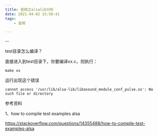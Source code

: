 ```yaml
---
title: 音频之alsalib分析
date: 2021-04-02 15:58:41 
tags:
	- 音频

---
```


--

test目录怎么编译？

直接进入到test目录下，你要编译xx.c，则执行：

```
make xx
```



运行出现这个错误

```
cannot access '/usr/lib/alsa-lib/libasound_module_conf_pulse.so': No such file or directory
```



参考资料

1、how to compile test examples alsa

https://stackoverflow.com/questions/14355488/how-to-compile-test-examples-alsa